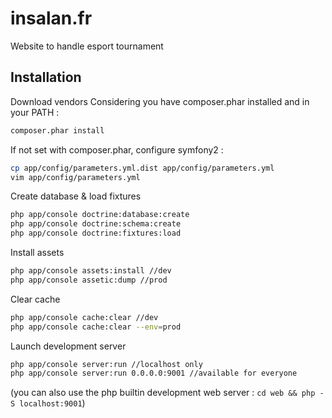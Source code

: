 insalan.fr
==========

Website to handle esport tournament

Installation
------------

Download vendors
Considering you have composer.phar installed and in your PATH :

```bash
composer.phar install
```

If not set with composer.phar, configure symfony2 : 

```bash
cp app/config/parameters.yml.dist app/config/parameters.yml
vim app/config/parameters.yml
```

Create database & load fixtures

```bash
php app/console doctrine:database:create
php app/console doctrine:schema:create
php app/console doctrine:fixtures:load
```

Install assets

```bash
php app/console assets:install //dev
php app/console assetic:dump //prod
```

Clear cache

```bash
php app/console cache:clear //dev
php app/console cache:clear --env=prod
```

Launch development server

```bash
php app/console server:run //localhost only
php app/console server:run 0.0.0.0:9001 //available for everyone 
```
(you can also use the php builtin development web server : `cd web && php -S localhost:9001`)
